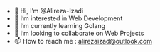 - 👋 Hi, I’m @Alireza-Izadi
- 👀 I’m interested in Web Development
- 🌱 I’m currently learning Golang
- 💞️ I’m looking to collaborate on Web Projects
- 📫 How to reach me : alirezaizad@outlook.com

